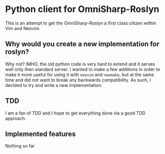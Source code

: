 # Python client for OmniSharp-Roslyn

This is an attempt to get the OmniSharp-Roslyn a first class citizen within Vim and Neovim.

## Why would you create a new implementation for roslyn?

Why not?  IMHO, the old python code is very hard to extend and it serves well only then standard server.
I wanted to make a few additions in order to make it more useful for using it with `neovim` and `neomake`,
but at the same time and did not want to break any backwards compatibility.
As such, I decided to try and write a new implementation.

## TDD

I am a fan of TDD and I hope to get everything done via a good TDD approach.

## Implemented features

Nothing so far

